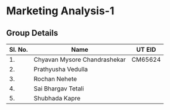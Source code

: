# Marketing Analysis-1


## Group Details

| Sl. No.      | Name | UT EID |
| --- | --- | --- |
| 1. | Chyavan Mysore Chandrashekar | CM65624 |
| 2. | Prathyusha Vedulla |  |
| 3. | Rochan Nehete |  |
| 4. | Sai Bhargav Tetali |  |
| 5. | Shubhada Kapre |  |